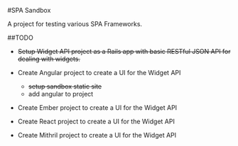 #SPA Sandbox

A project for testing various SPA Frameworks.

##TODO

* ~~Setup Widget API project as a Rails app with basic RESTful JSON API for dealing with widgets.~~
* Create Angular project to create a UI for the Widget API

  * ~~setup sandbox static site~~
  * add angular to project

* Create Ember project to create a UI for the Widget API
* Create React project to create a UI for the Widget API
* Create Mithril project to create a UI for the Widget API